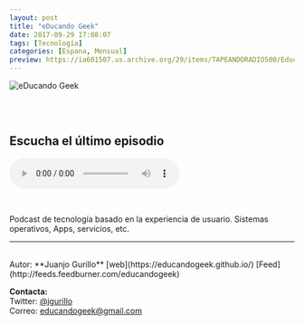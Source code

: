 ```yaml
---
layout: post
title: "eDucando Geek"
date: 2017-09-29 17:08:07
tags: [Tecnología]
categories: [Espana, Mensual]
preview: https://ia601507.us.archive.org/29/items/TAPEANDORADIO500/Educandogeek300-JuanjoGurillo.jpg
---
```


![eDucando Geek](https://ia601507.us.archive.org/29/items/TAPEANDORADIO500/Educandogeek500-JuanjoGurillo.jpg)

<br/>
<br/>

## Escucha el último episodio

<!--reproductor-feed=http://feeds.feedburner.com/educandogeek-->
<!--reproductor-start-->
<audio id="audio" preload="auto" controls="" src="https://archive.org/download/44CrearPuntoDeAccesoConPc/44-crear-punto-de-acceso-con-pc.mp3"></audio>
<!--reproductor-end-->

<br>

Podcast de tecnología basado en la experiencia de usuario. Sistemas operativos, Apps, servicios, etc.

_ _ _

<br>
Autor: **Juanjo Gurillo**  
[web](https://educandogeek.github.io/)  
[Feed](http://feeds.feedburner.com/educandogeek)  


**Contacta:**  
Twitter: [@jgurillo](https://twitter.com/jgurillo)  
Correo: [educandogeek@gmail.com](mailto:educandogeek@gmail.com)  

